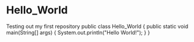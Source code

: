 # Hello_World
Testing out my first repository
public class Hello_World
{
public static void main(String[] args)
{
System.out.println("Hello World!");
}
}

